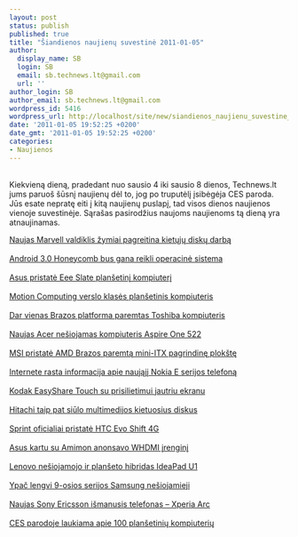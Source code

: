 ```yaml
---
layout: post
status: publish
published: true
title: "Šiandienos naujienų suvestinė 2011-01-05"
author:
  display_name: SB
  login: SB
  email: sb.technews.lt@gmail.com
  url: ''
author_login: SB
author_email: sb.technews.lt@gmail.com
wordpress_id: 5416
wordpress_url: http://localhost/site/new/siandienos_naujienu_suvestine_20110105/
date: '2011-01-05 19:52:25 +0200'
date_gmt: '2011-01-05 19:52:25 +0200'
categories:
- Naujienos
---
```

<p>
<br />Kiekvieną dieną, pradedant nuo sausio 4 iki sausio 8 dienos, Technews.lt jums paruoš šūsnį naujienų dėl to, jog po truputėlį įsibėgėja CES paroda. Jūs esate nepratę eiti į kitą naujienų puslapį, tad visos dienos naujienos vienoje suvestinėje. Sąrašas pasirodžius naujoms naujienoms tą dieną yra atnaujinamas.</p>
<p><a class="ns" href="http://technews.lt/naujiena/n/a/naujas_marvell_valdiklis_zymiai_pagreitina_kietuju_disku_darba.html">Naujas Marvell valdiklis žymiai pagreitina kietųjų diskų darbą</a><br />
<br /><a class="ns" href="http://technews.lt/naujiena/n/a/android_30_honeycomb_bus_gana_reikli_operacine_sistema.html">Android 3.0 Honeycomb bus gana reikli operacinė sistema</a><br />
<br /><a class="ns" href="http://technews.lt/naujiena/n/a/asus_pristate_eee_slate_plansetini_kompiuteri.html">Asus pristatė Eee Slate planšetinį kompiuterį</a><br />
<br /><a class="ns" href="http://technews.lt/naujiena/n/a/motion_computing_verslo_klases_plansetinis_kompiuteris.html">Motion Computing verslo klasės planšetinis kompiuteris</a><br />
<br /><a class="ns" href="http://technews.lt/naujiena/n/a/dar_vienas_brazos_platforma_paremtas_toshiba_kompiuteris.html">Dar vienas Brazos platforma paremtas Toshiba kompiuteris</a><br />
<br /><a class="ns" href="http://technews.lt/naujiena/n/a/naujas_acer_nesiojamas_kompiuteris_aspire_one_522.html">Naujas Acer nešiojamas kompiuteris Aspire One 522</a><br />
<br /><a class="ns" href="http://technews.lt/naujiena/n/a/msi_pristate_amd_brazos_paremta_miniitx_pagrindine_plokste.html">MSI pristatė AMD Brazos paremtą mini-ITX pagrindinę plokštę</a><br />
<br /><a class="ns" href="http://technews.lt/naujiena/n/a/internete_nutekejo_informacija_apie_naujaji_nokia_e_serijos_telefona.html">Internete rasta informacija apie naująjį Nokia E serijos telefoną</a><br />
<br /><a class="ns" href="http://technews.lt/naujiena/n/a/kodak_easyshare_touch_su_prisilietimui_jautriu_ekranu.html">Kodak EasyShare Touch su prisilietimui jautriu ekranu</a><br />
<br /><a class="ns" href="http://technews.lt/naujiena/n/a/hitachi_taip_pat_siulo_multimedijos_kietuosius_diskus.html">Hitachi taip pat siūlo multimedijos kietuosius diskus</a><br />
<br /><a class="ns" href="http://technews.lt/naujiena/n/a/sprint_oficialiai_pristate_htc_evo_shift_4g.html">Sprint oficialiai pristatė HTC Evo Shift 4G</a><br />
<br /><a class="ns" href="http://technews.lt/naujiena/n/a/asus_kartu_su_amimon_anonsavo_whdmi_irengini.html">Asus kartu su Amimon anonsavo WHDMI įrenginį</a><br />
<br /><a class="ns" href="http://technews.lt/naujiena/n/a/lenovo_nesiojamojo_ir_planseto_hibridas_ideapad_u1.html">Lenovo nešiojamojo ir planšeto hibridas IdeaPad U1</a><br />
<br /><a class="ns" href="http://technews.lt/naujiena/n/a/ypac_lengvi_9osios_serijos_samsung_nesiojamieji.html">Ypač lengvi 9-osios serijos Samsung nešiojamieji</a><br />
<br /><a class="ns" href="http://technews.lt/naujiena/n/a/naujas_sony_ericsson_ismanusis_telefonas__xperia_arc.html">Naujas Sony Ericsson išmanusis telefonas – Xperia Arc</a><br />
<br /><a class="ns" href="http://technews.lt/naujiena/n/a/ces_parodoje_laukiama_apie_100_plansetiniu_kompiuteriu.html">CES parodoje laukiama apie 100 planšetinių kompiuterių</a></p>
